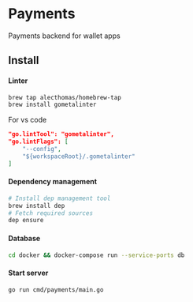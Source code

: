 # Payments
Payments backend for wallet apps

## Install

#### Linter

```bash
brew tap alecthomas/homebrew-tap
brew install gometalinter
```


For vs code
```json
"go.lintTool": "gometalinter",
"go.lintFlags": [
    "--config",
    "${workspaceRoot}/.gometalinter"
]
```

#### Dependency management

```bash
# Install dep management tool
brew install dep
# Fetch required sources
dep ensure
```


#### Database
```bash
cd docker && docker-compose run --service-ports db
```

#### Start server

```bash
go run cmd/payments/main.go
```